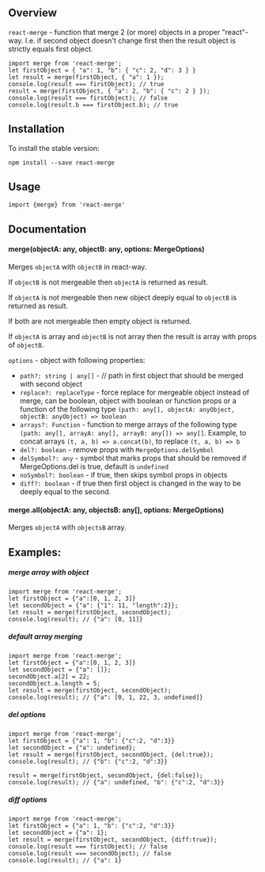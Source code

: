 

<!-- toc -->



<!-- tocstop -->

## Overview
`react-merge` - function that merge 2 (or more) objects in a proper "react"-way. I.e. if second object doesn't change first then the result object is strictly equals first object.
```
import merge from 'react-merge';
let firstObject = { "a": 1, "b": { "c": 2, "d": 3 } }
let result = merge(firstObject, { "a": 1 });
console.log(result === firstObject); // true
result = merge(firstObject, { "a": 2, "b": { "c": 2 } });
console.log(result === firstObject); // false
console.log(result.b === firstObject.b); // true
```


## Installation

To install the stable version:

```
npm install --save react-merge
```
## Usage
```
import {merge} from 'react-merge'
```

## Documentation

#### merge(objectA: any, objectB: any, options: MergeOptions)
Merges `objectA` with `objectB` in react-way. 

If `objectB` is not mergeable then `objectA` is returned as result. 

If `objectA` is not mergeable then new object deeply equal to `objectB` is returned as result. 

If both are not mergeable then empty object is returned. 

If `objectA` is array and `objectB` is not array then the result is array with props of `objectB`.

`options` - object with following properties:
  - `path?: string | any[]` - // path in first object that should be merged with second object
  - `replace?: replaceType` - force replace for mergeable object instead of merge, can be boolean, object with boolean or function props or a function of the following type `(path: any[], objectA: anyObject, objectB: anyObject) => boolean`
  - `arrays?: Function` - function to merge arrays of the following type `(path: any[], arrayA: any[], arrayB: any[]) => any[]`. Example, to concat arrays `(t, a, b) => a.concat(b)`, to replace `(t, a, b) => b`
  - `del?: boolean` - remove props with `MergeOptions.delSymbol`
  - `delSymbol?: any` - symbol that marks props that should be removed if MergeOptions.del is true, default is `undefined`
  - `noSymbol?: boolean` - if true, then skips symbol props in objects
  - `diff?: boolean` - if true then first object is changed in the way to be deeply equal to the second.

#### merge.all(objectA: any, objectsB: any[], options: MergeOptions)
Merges `objectA` with `objectsB` array.

## Examples: 

##### merge array with object
```
import merge from 'react-merge';
let firstObject = {"a":[0, 1, 2, 3]}
let secondObject = {"a": {"1": 11, "length":2}};
let result = merge(firstObject, secondObject);
console.log(result); // {"a": [0, 11]}

```

##### default array merging
```
import merge from 'react-merge';
let firstObject = {"a":[0, 1, 2, 3]}
let secondObject = {"a": []};
secondObject.a[2] = 22;
secondObject.a.length = 5;
let result = merge(firstObject, secondObject);
console.log(result); // {"a": [0, 1, 22, 3, undefined]}
```

##### del options
```
import merge from 'react-merge';
let firstObject = {"a": 1, "b": {"c":2, "d":3}}
let secondObject = {"a": undefined};
let result = merge(firstObject, secondObject, {del:true});
console.log(result); // {"b": {"c":2, "d":3}}

result = merge(firstObject, secondObject, {del:false});
console.log(result); // {"a": undefined, "b": {"c":2, "d":3}}
```

##### diff options
```
import merge from 'react-merge';
let firstObject = {"a": 1, "b": {"c":2, "d":3}}
let secondObject = {"a": 1};
let result = merge(firstObject, secondObject, {diff:true});
console.log(result === firstObject); // false
console.log(result === secondObject); // false
console.log(result); // {"a": 1}
```


  


